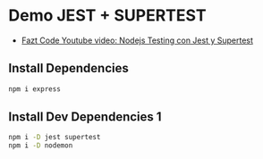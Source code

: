 # Demo JEST + SUPERTEST

- [Fazt Code Youtube video: Nodejs Testing con Jest y Supertest](https://www.youtube.com/watch?v=MTMcWrDbPA8)

## Install Dependencies

```bash
npm i express
```

## Install Dev Dependencies 1

```bash
npm i -D jest supertest
npm i -D nodemon
```
